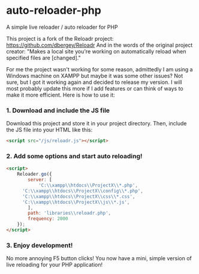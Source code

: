 # auto-reloader-php
A simple live reloader / auto reloader for PHP

This project is a fork of the Reloadr project: https://github.com/dbergey/Reloadr And in the words of the original project creator: "Makes a local site you're working on automatically reload when specified files are [changed]."

For me the project wasn't working for some reason, admittedly I am using a Windows machine on XAMPP but maybe it was some other issues? Not sure, but I got it working again and decided to release my version. I will most probably update this more if I add features or can think of ways to make it more efficient. Here is how to use it:

### 1. Download and include the JS file
Download this project and store it in your project directory. Then, include the JS file into your HTML like this:
```HTML
<script src="/js/reloadr.js"></script>
```
### 2. Add some options and start auto reloading!
```HTML
<script>
	Reloader.go({
		server: [
			'C:\\xampp\\htdocs\\ProjectX\\*.php',
      'C:\\xampp\\htdocs\\ProjectX\\config\\*.php',
      'C:\\xampp\\htdocs\\ProjectX\\css\\*.css',
      'C:\\xampp\\htdocs\\ProjectX\\js\\*.js',
		],
		path: 'libraries\\reloadr.php',
		frequency: 2000
	});
</script>
```

### 3. Enjoy development!

No more annoying F5 button clicks! You now have a mini, simple version of live reloading for your PHP application!
